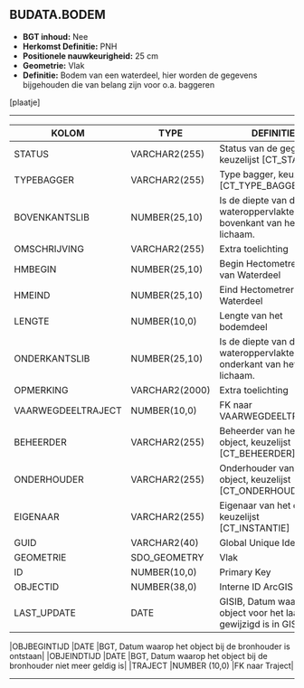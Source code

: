 ﻿## BUDATA.BODEM


* __BGT inhoud:__ Nee
* __Herkomst Definitie:__ PNH
* __Positionele nauwkeurigheid:__ 25 cm
* __Geometrie:__ Vlak
* __Definitie:__ Bodem van een waterdeel, hier worden de gegevens bijgehouden die van belang zijn voor o.a. baggeren

[plaatje]

***

|KOLOM                               |TYPE              |DEFINITIE|
|------                              |----              |-----    |
|STATUS                              |VARCHAR2(255)     |Status van de gegevens, keuzelijst [CT_STATUS]|
|TYPEBAGGER                          |VARCHAR2(255)     |Type bagger, keuzelijst [CT_TYPE_BAGGER]|
|BOVENKANTSLIB                       |NUMBER(25,10)     |Is de diepte van de wateroppervlakte tot de bovenkant van het slib lichaam.|
|OMSCHRIJVING                        |VARCHAR2(255)     |Extra toelichting|
|HMBEGIN                             |NUMBER(25,10)     |Begin Hectometrering van Waterdeel|
|HMEIND                              |NUMBER(25,10)     |Eind Hectometrering van Waterdeel|
|LENGTE                              |NUMBER(10,0)      |Lengte van het bodemdeel|
|ONDERKANTSLIB                       |NUMBER(25,10)     |Is de diepte van de wateroppervlakte tot de onderkant van het slib lichaam.|
|OPMERKING                           |VARCHAR2(2000)    |Extra toelichting|
|VAARWEGDEELTRAJECT                  |NUMBER(10,0)      |FK naar VAARWEGDEELTRAJECT |
|BEHEERDER                           |VARCHAR2(255)     |Beheerder van het object, keuzelijst [CT_BEHEERDER]|
|ONDERHOUDER                         |VARCHAR2(255)     |Onderhouder van het object, keuzelijst [CT_ONDERHOUDER]|
|EIGENAAR                            |VARCHAR2(255)     |Eigenaar van het object, keuzelijst [CT_INSTANTIE]|
|GUID                                |VARCHAR2(40)      |Global Unique Identifier|
|GEOMETRIE                           |SDO_GEOMETRY      |Vlak|
|ID                                  |NUMBER(10,0)      |Primary Key|
|OBJECTID                            |NUMBER(38,0)      |Interne ID ArcGIS|
|LAST_UPDATE                         |DATE              |GISIB, Datum waarop het object voor het laatst gewijzigd is in GISIB|

|OBJBEGINTIJD                        |DATE              |BGT, Datum waarop het object bij de bronhouder is ontstaan|
|OBJEINDTIJD                         |DATE              |BGT, Datum waarop het object bij de bronhouder niet meer geldig is|
|TRAJECT                             |NUMBER (10,0)     |FK naar Traject|

***


